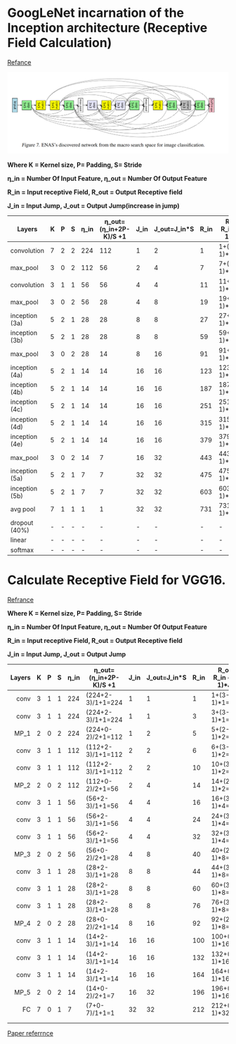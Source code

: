 # **GoogLeNet incarnation of the Inception architecture (Receptive Field Calculation)**

[Refance](https://arxiv.org/pdf/1409.4842.pdf)

<img src="./images/Screenshot from 2019-06-12 12-07-33.png" alt="ENAS IMAGE" style="zoom:122%;" />



**Where K = Kernel size, P= Padding, S= Stride**

**η_in = Number Of Input Feature, η_out = Number Of Output Feature** 

**R_in = Input receptive Field, R_out = Output Receptive field**  

**J_in = Input Jump, J_out = Output Jump(increase in jump)**



| Layers         | K    | P    | S    | η_in | η_out=<br />(η_in+2P-K)/S +1 | J_in | J_out=J_in*S | R_in | R_out=<br />R_in + (K-1)*J_in |
| -------------- | ---- | ---- | ---- | ---- | ---------------------------- | ---- | ------------ | ---- | ----------------------------- |
| convolution    | 7    | 2    | 2    | 224  | 112                          | 1    | 2            | 1    | 1+(7-1)*1=7                   |
| max_pool       | 3    | 0    | 2    | 112  | 56                           | 2    | 4            | 7    | 7+(3-1)*2=11                  |
| convolution    | 3    | 1    | 1    | 56   | 56                           | 4    | 4            | 11   | 11+(3-1)*4=19                 |
| max_pool       | 3    | 0    | 2    | 56   | 28                           | 4    | 8            | 19   | 19+(3-1)*4=27                 |
| inception (3a) | 5    | 2    | 1    | 28   | 28                           | 8    | 8            | 27   | 27+(5-1)*8=59                 |
| inception (3b) | 5    | 2    | 1    | 28   | 28                           | 8    | 8            | 59   | 59+(5-1)*8=91                 |
| max_pool       | 3    | 0    | 2    | 28   | 14                           | 8    | 16           | 91   | 91+(3-1)*8=123                |
| inception (4a) | 5    | 2    | 1    | 14   | 14                           | 16   | 16           | 123  | 123+(5-1)*16=187              |
| inception (4b) | 5    | 2    | 1    | 14   | 14                           | 16   | 16           | 187  | 187+(5-1)*16=251              |
| inception (4c) | 5    | 2    | 1    | 14   | 14                           | 16   | 16           | 251  | 251+(5-1)*16=315              |
| inception (4d) | 5    | 2    | 1    | 14   | 14                           | 16   | 16           | 315  | 315+(5-1)*16=379              |
| inception (4e) | 5    | 2    | 1    | 14   | 14                           | 16   | 16           | 379  | 379+(5-1)*16=443              |
| max_pool       | 3    | 0    | 2    | 14   | 7                            | 16   | 32           | 443  | 443+(3-1)*16=475              |
| inception (5a) | 5    | 2    | 1    | 7    | 7                            | 32   | 32           | 475  | 475+(5-1)*32=603              |
| inception (5b) | 5    | 2    | 1    | 7    | 7                            | 32   | 32           | 603  | 603+(5-1)*32=731              |
| avg pool       | 7    | 1    | 1    | 1    | 1                            | 32   | 32           | 731  | 731+(7-1)*32=923              |
| dropout (40%)  | -    | -    | -    | -    | -                            | -    | -            | -    | -                             |
| linear         | -    | -    | -    | -    | -                            | -    | -            | -    | -                             |
| softmax        | -    | -    | -    | -    | -                            | -    | -            | -    | -                             |











# Calculate Receptive Field for VGG16.

[Refrance](<http://zike.io/posts/calculate-receptive-field-for-vgg-16/>)

**Where K = Kernel size, P= Padding, S= Stride**

**η_in = Number Of Input Feature, η_out = Number Of Output Feature** 

**R_in = Input receptive Field, R_out = Output Receptive field**  

**J_in = Input Jump, J_out = Output Jump**

| Layers | K    | P    | S    | η_in | η_out=<br />(η_in+2P-K)/S +1 | J_in | J_out=J_in*S | R_in | R_out=<br />R_in + (K-1)*J_in |
| -----: | ---- | ---- | ---- | ---- | ---------------------------- | ---- | ------------ | ---- | ----------------------------- |
|   conv | 3    | 1    | 1    | 224  | (224+2-3)/1+1=224            | 1    | 1            | 1    | 1+(3-1)*1=3                   |
|   conv | 3    | 1    | 1    | 224  | (224+2-3)/1+1=224            | 1    | 1            | 3    | 3+(3-1)*1=5                   |
|   MP_1 | 2    | 0    | 2    | 224  | (224+0-2)/2+1=112            | 1    | 2            | 5    | 5+(2-1)*2=6                   |
|   conv | 3    | 1    | 1    | 112  | (112+2-3)/1+1=112            | 2    | 2            | 6    | 6+(3-1)*2=10                  |
|   conv | 3    | 1    | 1    | 112  | (112+2-3)/1+1=112            | 2    | 2            | 10   | 10+(3-1)*2=14                 |
|   MP_2 | 2    | 0    | 2    | 112  | (112+0-2)/2+1=56             | 2    | 4            | 14   | 14+(2-1)*2=16                 |
|   conv | 3    | 1    | 1    | 56   | (56+2-3)/1+1=56              | 4    | 4            | 16   | 16+(3-1)*4=24                 |
|   conv | 3    | 1    | 1    | 56   | (56+2-3)/1+1=56              | 4    | 4            | 24   | 24+(3-1)*4=32                 |
|   conv | 3    | 1    | 1    | 56   | (56+2-3)/1+1=56              | 4    | 4            | 32   | 32+(3-1)*4=40                 |
|   MP_3 | 2    | 0    | 2    | 56   | (56+0-2)/2+1=28              | 4    | 8            | 40   | 40+(2-1)*8=44                 |
|   conv | 3    | 1    | 1    | 28   | (28+2-3)/1+1=28              | 8    | 8            | 44   | 44+(3-1)*8=60                 |
|   conv | 3    | 1    | 1    | 28   | (28+2-3)/1+1=28              | 8    | 8            | 60   | 60+(3-1)*8=76                 |
|   conv | 3    | 1    | 1    | 28   | (28+2-3)/1+1=28              | 8    | 8            | 76   | 76+(3-1)*8=92                 |
|   MP_4 | 2    | 0    | 2    | 28   | (28+0-2)/2+1=14              | 8    | 16           | 92   | 92+(2-1)*8=100                |
|   conv | 3    | 1    | 1    | 14   | (14+2-3)/1+1=14              | 16   | 16           | 100  | 100+(3-1)*16=132              |
|   conv | 3    | 1    | 1    | 14   | (14+2-3)/1+1=14              | 16   | 16           | 132  | 132+(3-1)*16=164              |
|   conv | 3    | 1    | 1    | 14   | (14+2-3)/1+1=14              | 16   | 16           | 164  | 164+(3-1)*16=196              |
|   MP_5 | 2    | 0    | 2    | 14   | (14+0-2)/2+1=7               | 16   | 32           | 196  | 196+(2-1)*16=212              |
|     FC | 7    | 0    | 1    | 7    | (7+0-7)/1+1=1                | 32   | 32           | 212  | 212+(7-1)*32=404              |
|        |      |      |      |      |                              |      |              |      |                               |
|        |      |      |      |      |                              |      |              |      |                               |



[Paper referrnce](<https://arxiv.org/pdf/1409.4842.pdf>)



